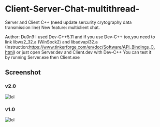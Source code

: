 # Client-Server-Chat-multithread-
Server and Client C++ (need update sercurity crytography data transmission line)
New feature: multiclient chat.


Author: Du0n9
I used Dev-C++5.11 and if you use Dev-C++ too,you need to link libws2_32.a (WinSock2) and libadvapi32.a (Instruction:https://www.tinkerforge.com/en/doc/Software/API_Bindings_C.html)
or just open Server.dev and Client.dev with Dev-C++
You can test it by running Server.exe then Client.exe

## Screenshot
### v2.0
![lol](https://raw.githubusercontent.com/du0n9/Client-Server-Chat-multithread-/master/Test_v2.0.JPG)
### v1.0
![lol](https://github.com/du0n9/Client-Server-Chat-multithread-/blob/master/Test_v1.0.JPG)
